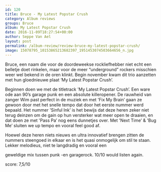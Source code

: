 ```yaml
---
id: 120
title: Bruce - My Latest Popstar Crush
category: Album reviews
groups: Bruce
album: My Latest Popstar Crush
date: 2016-11-09T18:27:54+00:00
author: Seppe Van Ael
layout: post
permalink: /album-review/review-bruce-my-latest-popstar-crush/
image: 15078795_10153865213682397_1951453074503664656_n.jpg
---
```

Bruce, een naam die voor de doordeweekse rockliefhebber niet echt een belletje doet rinkelen, maar voor de meer “underground” rockers misschien weer wel bekend in de oren klinkt. Begin november kwam dit trio aanzetten met hun gloednieuwe plaat ‘My Latest Popstar Crush’.

Beginnen doen we met de titletrack 'My Latest Popstar Crush’. Een ware ode aan 90’s garage punk en een absolute killeropener. De rauwheid van zanger Wim past perfect in de muziek en met 'Fix My Brain’ gaan ze gewoon door met het snelle tempo dat door het eerste nummer werd bepaald. Het nummer 'Sinful Ink’ is het bewijs dat deze heren zeker niet terug deinzen om de gain op hun versterker wat meer open te draaien, en dat doen ze met 'Pass Pa’ nog eens dunnetjes over. Met 'Next Time’ & 'Bug Me’ sluiten we up tempo en vooral feel good af.

Hoewel deze heren niets nieuws en ultra innovatief brengen zitten de nummers steengoed in elkaar en is het quasi onmogelijk om stil te staan. Lekker melodieus, niet te langdradig en vooral een
  
geweldige mix tussen punk -en garagerock. 10/10 would listen again.

score: 7,5/10